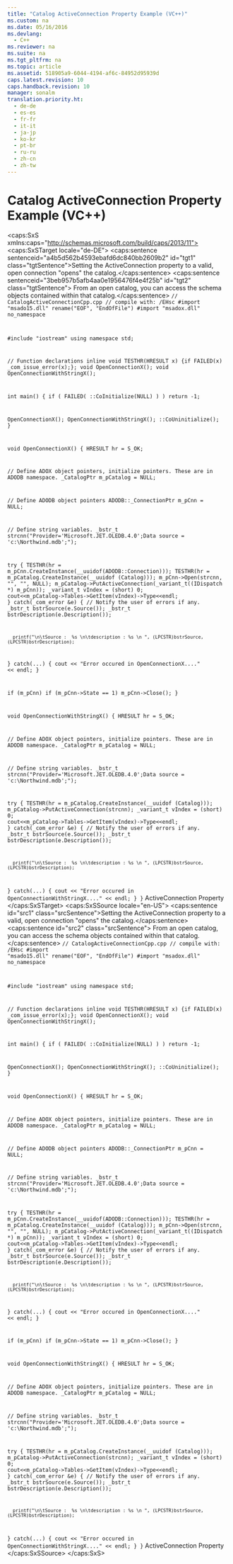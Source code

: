 ```yaml
---
title: "Catalog ActiveConnection Property Example (VC++)"
ms.custom: na
ms.date: 05/16/2016
ms.devlang: 
  - C++
ms.reviewer: na
ms.suite: na
ms.tgt_pltfrm: na
ms.topic: article
ms.assetid: 518905a9-6044-4194-af6c-84952d95939d
caps.latest.revision: 10
caps.handback.revision: 10
manager: sonalm
translation.priority.ht: 
  - de-de
  - es-es
  - fr-fr
  - it-it
  - ja-jp
  - ko-kr
  - pt-br
  - ru-ru
  - zh-cn
  - zh-tw
---
```

# Catalog ActiveConnection Property Example (VC++)
<?xml version="1.0" encoding="utf-8"?>
<caps:SxS xmlns:caps="http://schemas.microsoft.com/build/caps/2013/11">
  <caps:SxSTarget locale="de-DE">
    <developerReferenceWithoutSyntaxDocument xsi:schemaLocation="http://ddue.schemas.microsoft.com/authoring/2003/5 http://dduestorage.blob.core.windows.net/ddueschema/developer.xsd" xmlns="http://ddue.schemas.microsoft.com/authoring/2003/5" xmlns:xlink="http://www.w3.org/1999/xlink" xmlns:xsi="http://www.w3.org/2001/XMLSchema-instance">
      <introduction>
        <para>
          <caps:sentence sentenceid="a4b5d562b4593ebafd6dc840bb2609b2" id="tgt1" class="tgtSentence">Setting the <legacyLink xlink:href="25fff69b-7556-4a28-b6f5-600a4bb0f607">ActiveConnection</legacyLink> property to a valid, open connection "opens" the catalog.</caps:sentence>
          <caps:sentence sentenceid="3beb957b5afb4aa0e1956476f4e4f25b" id="tgt2" class="tgtSentence"> From an open catalog, you can access the schema objects contained within that catalog.</caps:sentence>
        </para>
        <code>// CatalogActiveConnectionCpp.cpp
// compile with: /EHsc
#import "msado15.dll" rename("EOF", "EndOfFile")
#import "msadox.dll" no_namespace

#include "iostream"
using namespace std;

// Function declarations
inline void TESTHR(HRESULT x) {if FAILED(x) _com_issue_error(x);};
void OpenConnectionX();
void OpenConnectionWithStringX();

int main() {
   if ( FAILED( ::CoInitialize(NULL) ) )
      return -1;

   OpenConnectionX();
   OpenConnectionWithStringX();
   ::CoUninitialize();
}

void OpenConnectionX() {
   HRESULT hr = S_OK;

   // Define ADOX object pointers, initialize pointers. These are in ADODB namespace.
   _CatalogPtr m_pCatalog = NULL;

   // Define ADODB object pointers
   ADODB::_ConnectionPtr m_pCnn = NULL;

   // Define string variables.
   _bstr_t strcnn("Provider='Microsoft.JET.OLEDB.4.0';Data source = 'c:\\Northwind.mdb';");

   try {
      TESTHR(hr = m_pCnn.CreateInstance(__uuidof(ADODB::Connection)));
      TESTHR(hr = m_pCatalog.CreateInstance(__uuidof (Catalog)));
      m_pCnn-&gt;Open(strcnn, "", "", NULL);
      m_pCatalog-&gt;PutActiveConnection(_variant_t((IDispatch *) m_pCnn));
      _variant_t vIndex = (short) 0;
      cout&lt;&lt;m_pCatalog-&gt;Tables-&gt;GetItem(vIndex)-&gt;Type&lt;&lt;endl;
   }
   catch(_com_error &amp;e) {
      // Notify the user of errors if any.
      _bstr_t bstrSource(e.Source());
      _bstr_t bstrDescription(e.Description());

      printf("\n\tSource :  %s \n\tdescription : %s \n ", (LPCSTR)bstrSource, (LPCSTR)bstrDescription);
   }
   catch(...) {
      cout &lt;&lt; "Error occured in OpenConnectionX...." &lt;&lt; endl;
   }

   if (m_pCnn)
      if (m_pCnn-&gt;State == 1)
         m_pCnn-&gt;Close();
}

void OpenConnectionWithStringX() {
   HRESULT hr = S_OK;

   // Define ADOX object pointers, initialize pointers. These are in ADODB namespace.
   _CatalogPtr m_pCatalog = NULL;

   // Define string variables.
   _bstr_t strcnn("Provider='Microsoft.JET.OLEDB.4.0';Data source = 'c:\\Northwind.mdb';");

   try {
      TESTHR(hr = m_pCatalog.CreateInstance(__uuidof (Catalog)));
      m_pCatalog-&gt;PutActiveConnection(strcnn);
      _variant_t vIndex = (short) 0;
      cout&lt;&lt;m_pCatalog-&gt;Tables-&gt;GetItem(vIndex)-&gt;Type&lt;&lt;endl;
   }
   catch(_com_error &amp;e) {
      // Notify the user of errors if any.
      _bstr_t bstrSource(e.Source());
      _bstr_t bstrDescription(e.Description());

      printf("\n\tSource :  %s \n\tdescription : %s \n ", (LPCSTR)bstrSource, (LPCSTR)bstrDescription);
   }
   catch(...) {
      cout &lt;&lt; "Error occured in OpenConnectionWithStringX...." &lt;&lt; endl;
   }
}</code>
      </introduction>
      <relatedTopics>
        <link xlink:href="25fff69b-7556-4a28-b6f5-600a4bb0f607">ActiveConnection Property</link>
      </relatedTopics>
    </developerReferenceWithoutSyntaxDocument>
  </caps:SxSTarget>
  <caps:SxSSource locale="en-US">
    <developerReferenceWithoutSyntaxDocument xsi:schemaLocation="http://ddue.schemas.microsoft.com/authoring/2003/5 http://dduestorage.blob.core.windows.net/ddueschema/developer.xsd" xmlns="http://ddue.schemas.microsoft.com/authoring/2003/5" xmlns:xlink="http://www.w3.org/1999/xlink" xmlns:xsi="http://www.w3.org/2001/XMLSchema-instance">
      <introduction>
        <para>
          <caps:sentence id="src1" class="srcSentence">Setting the <legacyLink xlink:href="25fff69b-7556-4a28-b6f5-600a4bb0f607">ActiveConnection</legacyLink> property to a valid, open connection "opens" the catalog.</caps:sentence>
          <caps:sentence id="src2" class="srcSentence"> From an open catalog, you can access the schema objects contained within that catalog.</caps:sentence>
        </para>
        <code>// CatalogActiveConnectionCpp.cpp
// compile with: /EHsc
#import "msado15.dll" rename("EOF", "EndOfFile")
#import "msadox.dll" no_namespace

#include "iostream"
using namespace std;

// Function declarations
inline void TESTHR(HRESULT x) {if FAILED(x) _com_issue_error(x);};
void OpenConnectionX();
void OpenConnectionWithStringX();

int main() {
   if ( FAILED( ::CoInitialize(NULL) ) )
      return -1;

   OpenConnectionX();
   OpenConnectionWithStringX();
   ::CoUninitialize();
}

void OpenConnectionX() {
   HRESULT hr = S_OK;

   // Define ADOX object pointers, initialize pointers. These are in ADODB namespace.
   _CatalogPtr m_pCatalog = NULL;

   // Define ADODB object pointers
   ADODB::_ConnectionPtr m_pCnn = NULL;

   // Define string variables.
   _bstr_t strcnn("Provider='Microsoft.JET.OLEDB.4.0';Data source = 'c:\\Northwind.mdb';");

   try {
      TESTHR(hr = m_pCnn.CreateInstance(__uuidof(ADODB::Connection)));
      TESTHR(hr = m_pCatalog.CreateInstance(__uuidof (Catalog)));
      m_pCnn-&gt;Open(strcnn, "", "", NULL);
      m_pCatalog-&gt;PutActiveConnection(_variant_t((IDispatch *) m_pCnn));
      _variant_t vIndex = (short) 0;
      cout&lt;&lt;m_pCatalog-&gt;Tables-&gt;GetItem(vIndex)-&gt;Type&lt;&lt;endl;
   }
   catch(_com_error &amp;e) {
      // Notify the user of errors if any.
      _bstr_t bstrSource(e.Source());
      _bstr_t bstrDescription(e.Description());

      printf("\n\tSource :  %s \n\tdescription : %s \n ", (LPCSTR)bstrSource, (LPCSTR)bstrDescription);
   }
   catch(...) {
      cout &lt;&lt; "Error occured in OpenConnectionX...." &lt;&lt; endl;
   }

   if (m_pCnn)
      if (m_pCnn-&gt;State == 1)
         m_pCnn-&gt;Close();
}

void OpenConnectionWithStringX() {
   HRESULT hr = S_OK;

   // Define ADOX object pointers, initialize pointers. These are in ADODB namespace.
   _CatalogPtr m_pCatalog = NULL;

   // Define string variables.
   _bstr_t strcnn("Provider='Microsoft.JET.OLEDB.4.0';Data source = 'c:\\Northwind.mdb';");

   try {
      TESTHR(hr = m_pCatalog.CreateInstance(__uuidof (Catalog)));
      m_pCatalog-&gt;PutActiveConnection(strcnn);
      _variant_t vIndex = (short) 0;
      cout&lt;&lt;m_pCatalog-&gt;Tables-&gt;GetItem(vIndex)-&gt;Type&lt;&lt;endl;
   }
   catch(_com_error &amp;e) {
      // Notify the user of errors if any.
      _bstr_t bstrSource(e.Source());
      _bstr_t bstrDescription(e.Description());

      printf("\n\tSource :  %s \n\tdescription : %s \n ", (LPCSTR)bstrSource, (LPCSTR)bstrDescription);
   }
   catch(...) {
      cout &lt;&lt; "Error occured in OpenConnectionWithStringX...." &lt;&lt; endl;
   }
}</code>
      </introduction>
      <relatedTopics>
        <link xlink:href="25fff69b-7556-4a28-b6f5-600a4bb0f607">ActiveConnection Property</link>
      </relatedTopics>
    </developerReferenceWithoutSyntaxDocument>
  </caps:SxSSource>
</caps:SxS>